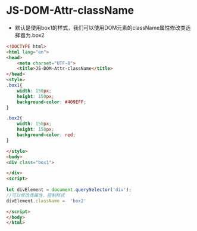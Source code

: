 # JS-DOM-Attr-className

- 默认是使用box1的样式，我们可以使用DOM元素的className属性修改类选择器为.box2

```html
<!DOCTYPE html>
<html lang="en">
<head>
    <meta charset="UTF-8">
    <title>JS-DOM-Attr-className</title>
</head>
<style>
.box1{
    width: 150px;
    height: 150px;
    background-color: #409EFF;
}

.box2{
    width: 150px;
    height: 150px;
    background-color: red;
}

</style>
<body>
<div class="box1">

</div>
<script>
    
let divElement = document.querySelector('div');
//可以修改类属性，控制样式
divElement.className =  'box2'

</script>
</body>
</html>
```

